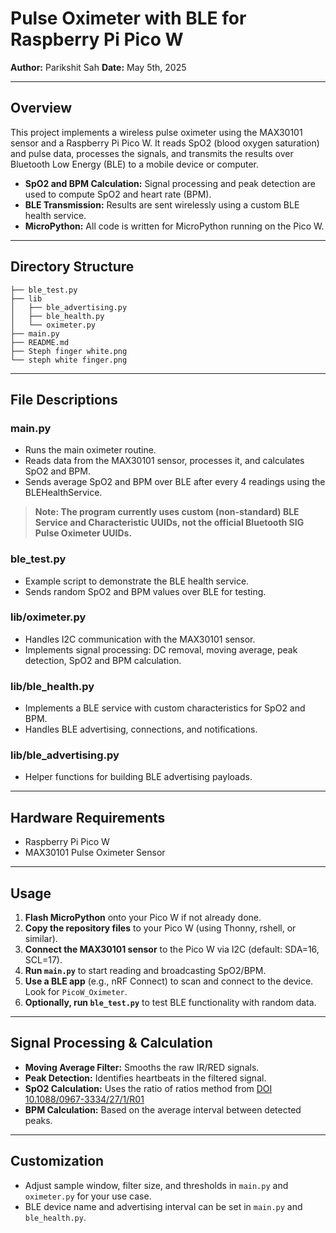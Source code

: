 # Pulse Oximeter with BLE for Raspberry Pi Pico W

**Author:** Parikshit Sah
**Date:** May 5th, 2025

---

## Overview

This project implements a wireless pulse oximeter using the MAX30101 sensor and a Raspberry Pi Pico W. It reads SpO2 (blood oxygen saturation) and pulse data, processes the signals, and transmits the results over Bluetooth Low Energy (BLE) to a mobile device or computer.

- **SpO2 and BPM Calculation:** Signal processing and peak detection are used to compute SpO2 and heart rate (BPM).
- **BLE Transmission:** Results are sent wirelessly using a custom BLE health service.
- **MicroPython:** All code is written for MicroPython running on the Pico W.

---

## Directory Structure

```
├── ble_test.py
├── lib
│   ├── ble_advertising.py
│   ├── ble_health.py
│   └── oximeter.py
├── main.py
├── README.md
├── Steph finger white.png
└── steph white finger.png
```

---

## File Descriptions

### main.py

- Runs the main oximeter routine.
- Reads data from the MAX30101 sensor, processes it, and calculates SpO2 and BPM.
- Sends average SpO2 and BPM over BLE after every 4 readings using the BLEHealthService.

> **Note: The program currently uses custom (non-standard) BLE Service and Characteristic UUIDs, not the official Bluetooth SIG Pulse Oximeter UUIDs.**

### ble_test.py

- Example script to demonstrate the BLE health service.
- Sends random SpO2 and BPM values over BLE for testing.

### lib/oximeter.py

- Handles I2C communication with the MAX30101 sensor.
- Implements signal processing: DC removal, moving average, peak detection, SpO2 and BPM calculation.

### lib/ble_health.py

- Implements a BLE service with custom characteristics for SpO2 and BPM.
- Handles BLE advertising, connections, and notifications.

### lib/ble_advertising.py

- Helper functions for building BLE advertising payloads.

---

## Hardware Requirements

- Raspberry Pi Pico W
- MAX30101 Pulse Oximeter Sensor

---

## Usage

1. **Flash MicroPython** onto your Pico W if not already done.
2. **Copy the repository files** to your Pico W (using Thonny, rshell, or similar).
3. **Connect the MAX30101 sensor** to the Pico W via I2C (default: SDA=16, SCL=17).
4. **Run `main.py`** to start reading and broadcasting SpO2/BPM.
5. **Use a BLE app** (e.g., nRF Connect) to scan and connect to the device. Look for `PicoW_Oximeter`.
6. **Optionally, run `ble_test.py`** to test BLE functionality with random data.

---

## Signal Processing & Calculation

- **Moving Average Filter:** Smooths the raw IR/RED signals.
- **Peak Detection:** Identifies heartbeats in the filtered signal.
- **SpO2 Calculation:** Uses the ratio of ratios method from [DOI 10.1088/0967-3334/27/1/R01](https://iopscience.iop.org/article/10.1088/0967-3334/27/1/R01)
- **BPM Calculation:** Based on the average interval between detected peaks.

---

## Customization

- Adjust sample window, filter size, and thresholds in `main.py` and `oximeter.py` for your use case.
- BLE device name and advertising interval can be set in `main.py` and `ble_health.py`.
